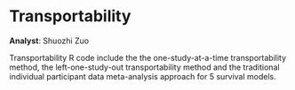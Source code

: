 # Transportability

**Analyst**: Shuozhi Zuo

Transportability R code include the the one-study-at-a-time transportability method, the left-one-study-out transportability method and the traditional individual participant data meta-analysis approach for 5 survival models.

